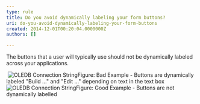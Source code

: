 ```yaml
---
type: rule
title: Do you avoid dynamically labeling your form buttons?
uri: do-you-avoid-dynamically-labeling-your-form-buttons
created: 2014-12-01T00:20:04.0000000Z
authors: []

---
```


 
The buttons that a user will typically use should not be dynamically labeled across your applications.
 
​
![OLEDB Connection String](http&#58;//www.ssw.com.au/ssw/Standards/Rules/Images/DynamicallyLabelingButtonBad.gif)Figure: Bad Example - Buttons are dynamically labeled "Build ..." and "Edit ..." depending on text in the text box![OLEDB Connection String](http&#58;//www.ssw.com.au/ssw/Standards/Rules/Images/DynamicallyLabelingButtonGood.gif)Figure: Good Example - Buttons are not dynamically labelled
